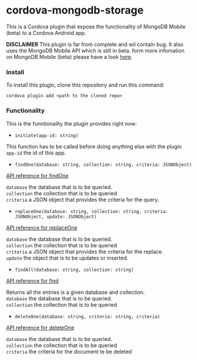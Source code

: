 # cordova-mongodb-storage

This is a Cordova plugin that expose the functionality of MongoDB Mobile (beta) to a Cordova Android app.

**DISCLAIMER** This plugin is far from complete and wil contain bug. It also uses the MongoDB Mobile API which is still in beta. form more infomation on MongoDB Mobile (beta) please have a look [here](https://docs.mongodb.com/stitch/mongodb/mobile/mobile-overview/).

### Install
To install this plugin, clone this repository and run this command: 

`cordova plugin add <path to the cloned repo>`


### Functionality

This is the funntionality the plugin provides right now:

* `initiate(app-id: string)`

This function has to be called before doing anything else with the plugin <br>
`app-id` the id of this app.  <br>

* `findOne(database: string, collection: string, criteria: JSONObject)` 

[API reference for findOne](https://docs.mongodb.com/manual/reference/method/db.collection.findOne/) <br>

`database` the database that is to be queried. <br>
`collection` the collection that is to be queried <br>
`criteria` a JSON object that provides the criteria for the query. <br>

* `replaceOne(database: string, collection: string, criteria: JSONObject, update: JSONObject)`  

[API reference for replaceOne](https://docs.mongodb.com/manual/reference/method/db.collection.replaceOne/) <br>

`database` the database that is to be queried. <br>
`collection` the collection that is to be queried <br>
`criteria` a JSON object that provides the criteria for the replace. <br>
`update` the object that is to be updates or inserted. <br>

* `findAll(database: string, collection: string)`

[API reference for find](https://docs.mongodb.com/manual/reference/method/db.collection.find/) <br>

Returns all the entries is a given database and collection.  <br>
`database` the database that is to be queried. <br>
`collection` the collection that is to be queried <br>

* `deleteOne(database: string, criteria: string, criteria)`

[API reference for deleteOne](https://docs.mongodb.com/manual/reference/method/db.collection.deleteOne/) <br>

`database` the database that is to be queried. <br>
`collection` the collection that is to be queried <br>
`criteria` the criteria for the document te be deleted <br>


